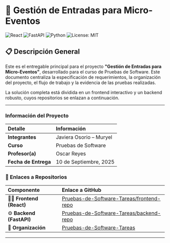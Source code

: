 # 🚀 Gestión de Entradas para Micro-Eventos

![React](https://img.shields.io/badge/React-20232A?style=for-the-badge&logo=react&logoColor=61DAFB) ![FastAPI](https://img.shields.io/badge/FastAPI-009688?style=for-the-badge&logo=fastapi&logoColor=white) ![Python](https://img.shields.io/badge/Python-3776AB?style=for-the-badge&logo=python&logoColor=white) ![License: MIT](https://img.shields.io/badge/License-MIT-yellow.svg)

## 📋 Descripción General
Este es el entregable principal para el proyecto **"Gestión de Entradas para Micro-Eventos"**, desarrollado para el curso de Pruebas de Software. Este documento centraliza la especificación de requerimientos, la organización del proyecto, el flujo de trabajo y la evidencia de las pruebas realizadas.

La solución completa está dividida en un frontend interactivo y un backend robusto, cuyos repositorios se enlazan a continuación.

---

### Información del Proyecto

| Detalle | Información |
| :--- | :--- |
| **Integrantes** | Javiera Osorio – Muryel |
| **Curso** | Pruebas de Software |
| **Profesor(a)** | Oscar Reyes |
| **Fecha de Entrega** | 10 de Septiembre, 2025 |

### 🔗 Enlaces a Repositorios

| Componente | Enlace a GitHub |
| :--- | :--- |
| 👩‍💻 **Frontend (React)** | [Pruebas-de-Software-Tareas/frontend-repo](https://github.com/Pruebas-de-Software-Tareas/URL-DEL-REPO-FRONTEND) |
| ⚙️ **Backend (FastAPI)** | [Pruebas-de-Software-Tareas/backend-repo](https://github.com/Pruebas-de-Software-Tareas/URL-DEL-REPO-BACKEND) |
| 🏢 **Organización** | [Pruebas-de-Software-Tareas](https://github.com/Pruebas-de-Software-Tareas) |

---
